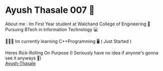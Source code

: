 # Ayush Thasale 007 🧿

About me : Im First Year student at Walchand College of Engineering 📘 Pursuing BTech in Information Technology 💻<br>

🕵🏼‍♂️ Im currently learning C++Programming 🖥 ( Just Started )<br> 

Heres Rick-Rolling On Purpose (I Seriously have no idea if anyone's gonna see it anyways 🤣)<br>
[Ayush-Thasale](https://www.youtube.com/watch?v=dQw4w9WgXcQ)<br>
